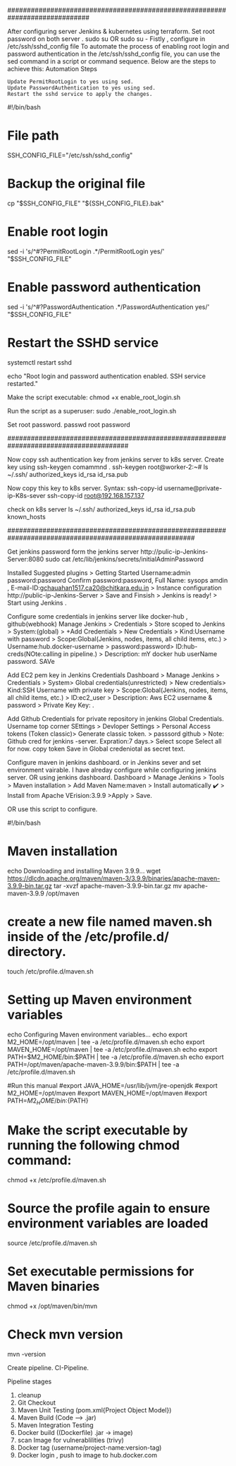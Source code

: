 #############################################################################

After configuring server Jenkins & kubernetes using terraform. 
Set root password on both server . 
sudo su  OR sudo su - 
Fistly , configure in   /etc/ssh/sshd_config file
 To automate the process of enabling root login and password authentication in the /etc/ssh/sshd_config file, you can use the sed command in a script or command sequence. Below are the steps to achieve this:
Automation Steps

    Update PermitRootLogin to yes using sed.
    Update PasswordAuthentication to yes using sed.
    Restart the sshd service to apply the changes.

#!/bin/bash

# File path
SSH_CONFIG_FILE="/etc/ssh/sshd_config"

# Backup the original file
cp "$SSH_CONFIG_FILE" "${SSH_CONFIG_FILE}.bak"

# Enable root login
sed -i 's/^#?PermitRootLogin .*/PermitRootLogin yes/' "$SSH_CONFIG_FILE"

# Enable password authentication
sed -i 's/^#?PasswordAuthentication .*/PasswordAuthentication yes/' "$SSH_CONFIG_FILE"

# Restart the SSHD service
systemctl restart sshd

echo "Root login and password authentication enabled. SSH service restarted."

Make the script executable:
chmod +x enable_root_login.sh

Run the script as a superuser:
sudo ./enable_root_login.sh

Set root password. 
passwd  root
password

#######################################################################################

Now copy ssh authentication key from jenkins server to k8s server. 
Create key using ssh-keygen comammnd .
ssh-keygen
root@worker-2:~# ls ~/.ssh/
authorized_keys  id_rsa  id_rsa.pub

Now copy this key to k8s server. 
Syntax: ssh-copy-id username@private-ip-K8s-sever
ssh-copy-id root@192.168.157.137

check on k8s server
ls ~/.ssh/
authorized_keys  id_rsa  id_rsa.pub  known_hosts

########################################################################################################

Get jenkins password form the jenkins server
http://pulic-ip-Jenkins-Server:8080
sudo cat /etc/lib/jenkins/secrets/initialAdminPassword

Installed Suggested plugins > Getting Started Username:admin password:password  Confirm password:password, Full Name: sysops amdin , E-mail-ID:gchauahan1517.ca20@chitkara.edu.in > Instance configuration http://public-ip-Jenkins-Server > Save and Finsish > Jenkins is ready! > Start using Jenkins .

Configure some credentials in jenkins server like docker-hub , github(webhook)
Manage Jenkins > Credentials > Store scoped to Jenkins > System:(global) > +Add Credentials >
New Credentials > Kind:Username with password > Scope:Global(Jenkins, nodes, items, all child items, etc.) >
Username:hub.docker-username > password:password> ID:hub-creds(NOte:calling in pipeline.) > Description: mY docker hub userName password.  SAVe

Add EC2 pem key in Jenkins Credentials
Dashboard > Manage Jenkins > Credentials > System> Global credentials(unrestricted) > New credentials> Kind:SSH Username with private key > Scope:Global(Jenkins, nodes, items, all child items, etc.) > ID:ec2_user > Description: Aws EC2 username & password > Private Key Key: . 


Add Github Credentials for private repository in jenkins Global Credentials.
Username top corner SEttings > Devloper Settings > Personal Access tokens (Token classic)> Generate classic token. > passsord github > Note: Github cred for jenkins -server. Expration:7 days.> Select scope Select all for now.  copy token 
Save in Global credeniotal as secret text. 


Configure maven in jenkins dashboard. or in Jenkins sever and set environment vairable. 
I have alreday configure while configuring jenkins server.
OR using jenkins dashboard. 
Dashboard > Manage Jenkins > Tools > Maven installation > Add Maven Name:maven > Install automatically ✔️ > Install from Apache VErision:3.9.9 >Apply > Save.

OR use this script  to configure. 

#!/bin/bash
# Maven installation
echo Downloading and installing Maven 3.9.9...
wget https://dlcdn.apache.org/maven/maven-3/3.9.9/binaries/apache-maven-3.9.9-bin.tar.gz
tar -xvzf apache-maven-3.9.9-bin.tar.gz
mv apache-maven-3.9.9 /opt/maven

# create a new file named maven.sh inside of the /etc/profile.d/ directory.
touch /etc/profile.d/maven.sh

# Setting up Maven environment variables
echo Configuring Maven environment variables...
echo export M2_HOME=/opt/maven | tee -a /etc/profile.d/maven.sh
echo export MAVEN_HOME=/opt/maven | tee -a /etc/profile.d/maven.sh
echo export PATH=\$M2_HOME/bin:\$PATH | tee -a /etc/profile.d/maven.sh
echo export PATH=/opt/maven/apache-maven-3.9.9/bin:\$PATH | tee -a /etc/profile.d/maven.sh

#Run this manual 
#export JAVA_HOME=/usr/lib/jvm/jre-openjdk
#export M2_HOME=/opt/maven
#export MAVEN_HOME=/opt/maven
#export PATH=${M2_HOME}/bin:${PATH}


# Make the script executable by running the following chmod command:
chmod +x /etc/profile.d/maven.sh

# Source the profile again to ensure environment variables are loaded
source /etc/profile.d/maven.sh

# Set executable permissions for Maven binaries
chmod +x /opt/maven/bin/mvn

# Check mvn version 
 mvn -version



Create pipeline. 
CI-Pipeline. 

Pipeline stages
1. cleanup 
2. Git Checkout
3. Maven Unit Testing (pom.xml{Project Object Model}) 
4. Maven Build (Code --> .jar)
5. Maven Integration Testing
6. Docker build ((Dockerfile) .jar -> image)
7. scan Image for vulnerablilities (trivy)
8. Docker tag (username/project-name:version-tag)
9. Docker login , push to image to hub.docker.com 






































